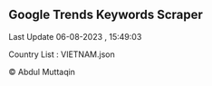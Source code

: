 

## Google Trends Keywords Scraper 
 
Last Update 06-08-2023 , 15:49:03

Country List :
VIETNAM.json



© Abdul Muttaqin 
